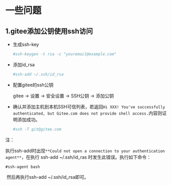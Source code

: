# 一些问题

## 1.gitee添加公钥使用ssh访问

* 生成ssh-key

  ```bash
  #ssh-keygen -t rsa -c "youremail@example.com"
  ```

* 添加id_rsa

  ```bash
  #ssh-add ~/.ssh/id_rsa
  ```

* 配置gitee的ssh公钥

  gitee -> 设置 -> 安全设置 -> SSH公钥 -> 添加公钥

* 确认并添加主机到本机SSH可信列表，若返回`Hi XXX! You've successfully authenticated, but Gitee.com does not provide shell access.`内容则证明添加成功。

  ```bash
  #ssh -T git@gitee.com
  ```

注：

​	执行ssh-add时出现`**Could not open a connection to your authentication agent**`，在执行 ssh-add ~/.ssh/id_ras 时发生此错误。执行如下命令：

```bas
#ssh-agent bash
```

​	然后再执行ssh-add ~/.ssh/id_rsa即可。